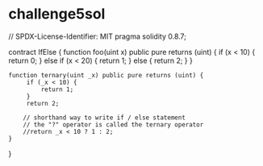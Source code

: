 # challenge5sol
// SPDX-License-Identifier: MIT
pragma solidity 0.8.7;

contract IfElse {
    function foo(uint x) public pure returns (uint) {
        if (x < 10) {
            return 0;
        } else if (x < 20) {
            return 1;
        } else {
            return 2;
        }
    }

    function ternary(uint _x) public pure returns (uint) {
         if (_x < 10) {
             return 1;
         }
         return 2;

        // shorthand way to write if / else statement
        // the "?" operator is called the ternary operator
        //return _x < 10 ? 1 : 2;
    }
}
